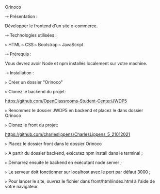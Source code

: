 Orinoco

⇢ Présentation :

Développer le frontend d'un site e-commerce.

⇢ Technologies utilisées :

▹ HTML
▹ CSS
▹ Bootstrap
▹ JavaScript

⇢ Prérequis :

Vous devrez avoir Node et npm installés localement sur votre machine.

⇢ Installation :

▹ Créer un dossier "Orinoco"

▹ Clonez le backend du projet:

https://github.com/OpenClassrooms-Student-Center/JWDP5

▹ Renommez le dossier JWDP5 en backend et placez le dans dossier Orinoco

▹ Clonez le front du projet:

https://github.com/charleslippens/CharlesLippens_5_21012021

▹ Placez le dossier front dans le dossier Orinoco

▹ A partir du dossier backend, exécutez npm install dans le terminal ;

▹ Démarrez ensuite le backend en exécutant node server ;

▹ Le serveur doit fonctionner sur localhost avec le port par défaut 3000 ;

▹ Pour lancer le site, ouvrez le fichier dans front/html/index.html à l'aide de votre navigateur.



